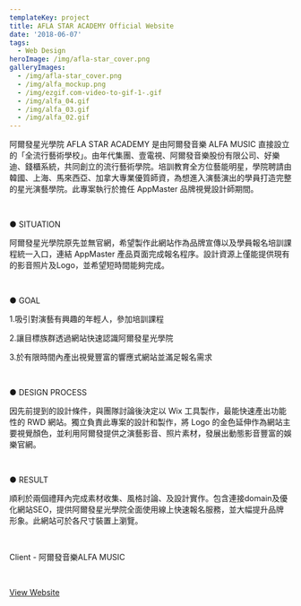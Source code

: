 ```yaml
---
templateKey: project
title: AFLA STAR ACADEMY Official Website
date: '2018-06-07'
tags:
  - Web Design
heroImage: /img/afla-star_cover.png
galleryImages:
  - /img/afla-star_cover.png
  - /img/alfa_mockup.png
  - /img/ezgif.com-video-to-gif-1-.gif
  - /img/alfa_04.gif
  - /img/alfa_03.gif
  - /img/alfa_02.gif
---
```

阿爾發星光學院 AFLA STAR ACADEMY 是由阿爾發音樂 ALFA MUSIC 直接設立的「全流行藝術學校」。由年代集團、壹電視、阿爾發音樂股份有限公司、好樂迪、錢櫃系統，共同創立的流行藝術學院。培訓教育全方位藝能明星，學院聘請由韓國、上海、馬來西亞、加拿大專業優質師資，為想進入演藝演出的學員打造完整的星光演藝學院。此專案執行於擔任 AppMaster 品牌視覺設計師期間。

<br/>

● SITUATION

阿爾發星光學院原先並無官網，希望製作此網站作為品牌宣傳以及學員報名培訓課程統一入口，連結 AppMaster 產品頁面完成報名程序。設計資源上僅能提供現有的影音照片及Logo，並希望短時間能夠完成。

<br/>

● GOAL

1.吸引對演藝有興趣的年輕人，參加培訓課程

2.讓目標族群透過網站快速認識阿爾發星光學院

3.於有限時間內產出視覺豐富的響應式網站並滿足報名需求

<br/>

● DESIGN PROCESS

因先前提到的設計條件，與團隊討論後決定以 Wix 工具製作，最能快速產出功能性的 RWD 網站。獨立負責此專案的設計和製作，將 Logo 的金色延伸作為網站主要視覺顏色，並利用阿爾發提供之演藝影音、照片素材，發展出動態影音豐富的娛樂官網。

<br/>

● RESULT

順利於兩個禮拜內完成素材收集、風格討論、及設計實作。包含連接domain及優化網站SEO，提供阿爾發星光學院全面使用線上快速報名服務，並大幅提升品牌形象。此網站可於各尺寸裝置上瀏覽。

<br/>

Client - 阿爾發音樂ALFA MUSIC

<br/>

[View Website](https://www.alfamusic.com.tw/)
